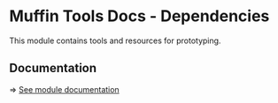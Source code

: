 # Muffin Tools Docs - Dependencies

This module contains tools and resources for prototyping.

## Documentation

=> [See module documentation](./_Documentation/README.md)